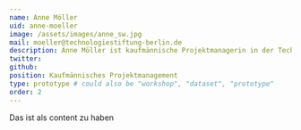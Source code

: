 ```yaml
---
name: Anne Möller
uid: anne-moeller
image: /assets/images/anne_sw.jpg
mail: moeller@technologiestiftung-berlin.de
description: Anne Möller ist kaufmännische Projektmanagerin in der Technologiestiftung Berlin. Sie ist Ansprechpartnerin für die kaufmännische Abrechnung von Zuwendungen und für das Vergaberecht, insbesondere für das CityLAB Berlin. Dabei fungiert Sie als Schnittstelle zwischen der Finanzabteilung der Technologiestiftung Berlin und der wissenschaftlichen Bearbeitung des CityLAB Berlins. Sie hat Betriebswirtschaft an der Hochschule für Wirtschaft und Recht Berlin studiert und blickt auf jahrelange Erfahrung im Umgang mit Zuwendungen zurück.
twitter:
github:
position: Kaufmännisches Projektmanagement
type: prototype # could also be "workshop", "dataset", "prototype"
order: 2
---
```


Das ist als content zu haben
